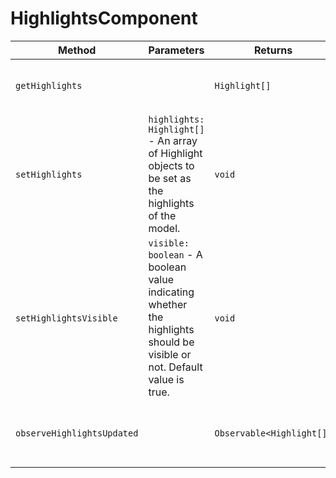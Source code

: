 # HighlightsComponent


|Method|Parameters|Returns|Description|
|---|---|---|---|
|`getHighlights`||`Highlight[]`|Returns the highlights from the highlightsModel|
|`setHighlights`|`highlights: Highlight[]` - An array of Highlight objects to be set as the highlights of the model.|`void`|Sets the highlights of the highlights model.|
|`setHighlightsVisible`|`visible: boolean` - A boolean value indicating whether the highlights should be visible or not. Default value is true.|`void`|Sets the visibility of the highlights component.|
|`observeHighlightsUpdated`||`Observable<Highlight[]>`|Returns an observable that emits when the highlights are updated.|
